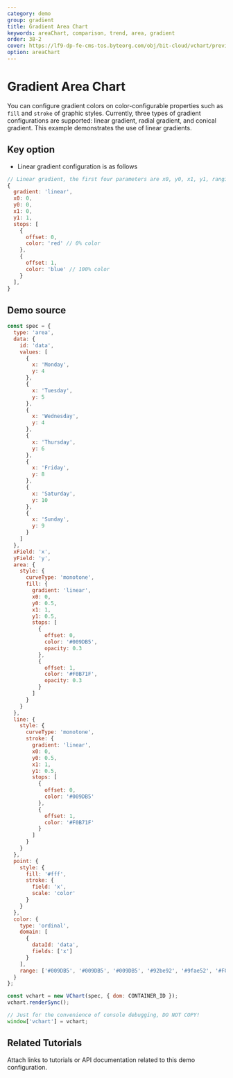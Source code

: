 ```yaml
---
category: demo
group: gradient
title: Gradient Area Chart
keywords: areaChart, comparison, trend, area, gradient
order: 38-2
cover: https://lf9-dp-fe-cms-tos.byteorg.com/obj/bit-cloud/vchart/preview/gradient/area.png
option: areaChart
---
```


# Gradient Area Chart

You can configure gradient colors on color-configurable properties such as `fill` and `stroke` of graphic styles. Currently, three types of gradient configurations are supported: linear gradient, radial gradient, and conical gradient. This example demonstrates the use of linear gradients.

## Key option

- Linear gradient configuration is as follows

```javascript livedemo
// Linear gradient, the first four parameters are x0, y0, x1, y1, ranging from 0 - 1, which is equivalent to the percentage in the graphics bounding box
{
  gradient: 'linear',
  x0: 0,
  y0: 0,
  x1: 0,
  y1: 1,
  stops: [
    {
      offset: 0,
      color: 'red' // 0% color
    },
    {
      offset: 1,
      color: 'blue' // 100% color
    }
  ],
}
```

## Demo source

```javascript livedemo
const spec = {
  type: 'area',
  data: {
    id: 'data',
    values: [
      {
        x: 'Monday',
        y: 4
      },
      {
        x: 'Tuesday',
        y: 5
      },
      {
        x: 'Wednesday',
        y: 4
      },
      {
        x: 'Thursday',
        y: 6
      },
      {
        x: 'Friday',
        y: 8
      },
      {
        x: 'Saturday',
        y: 10
      },
      {
        x: 'Sunday',
        y: 9
      }
    ]
  },
  xField: 'x',
  yField: 'y',
  area: {
    style: {
      curveType: 'monotone',
      fill: {
        gradient: 'linear',
        x0: 0,
        y0: 0.5,
        x1: 1,
        y1: 0.5,
        stops: [
          {
            offset: 0,
            color: '#009DB5',
            opacity: 0.3
          },
          {
            offset: 1,
            color: '#F0B71F',
            opacity: 0.3
          }
        ]
      }
    }
  },
  line: {
    style: {
      curveType: 'monotone',
      stroke: {
        gradient: 'linear',
        x0: 0,
        y0: 0.5,
        x1: 1,
        y1: 0.5,
        stops: [
          {
            offset: 0,
            color: '#009DB5'
          },
          {
            offset: 1,
            color: '#F0B71F'
          }
        ]
      }
    }
  },
  point: {
    style: {
      fill: '#fff',
      stroke: {
        field: 'x',
        scale: 'color'
      }
    }
  },
  color: {
    type: 'ordinal',
    domain: [
      {
        dataId: 'data',
        fields: ['x']
      }
    ],
    range: ['#009DB5', '#009DB5', '#009DB5', '#92be92', '#9fae52', '#F0B71F', '#F0B71F']
  }
};

const vchart = new VChart(spec, { dom: CONTAINER_ID });
vchart.renderSync();

// Just for the convenience of console debugging, DO NOT COPY!
window['vchart'] = vchart;
```

## Related Tutorials

Attach links to tutorials or API documentation related to this demo configuration.
